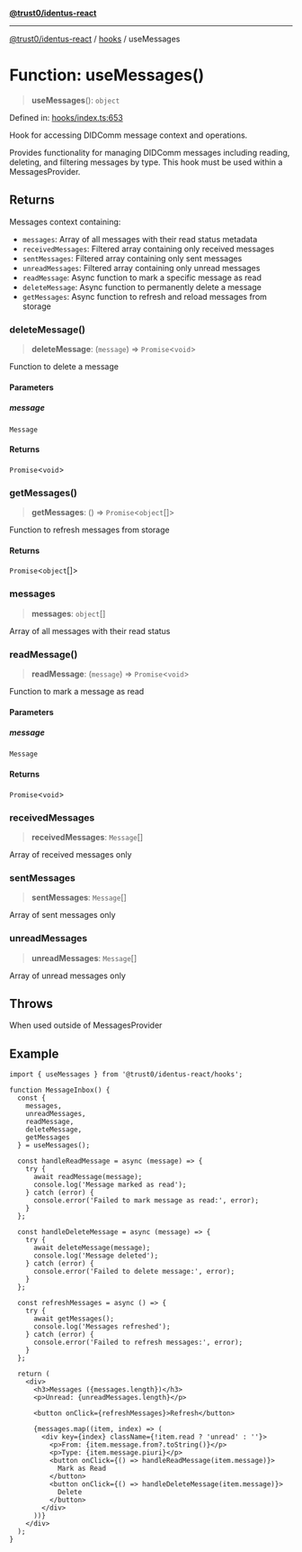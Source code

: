 [**@trust0/identus-react**](../../README.md)

***

[@trust0/identus-react](../../README.md) / [hooks](../README.md) / useMessages

# Function: useMessages()

> **useMessages**(): `object`

Defined in: [hooks/index.ts:653](https://github.com/trust0-project/identus/blob/5b43368a7bb6070ac216d840cfd9b05d5b51c76b/packages/identus-react/src/hooks/index.ts#L653)

Hook for accessing DIDComm message context and operations.

Provides functionality for managing DIDComm messages including reading, deleting,
and filtering messages by type. This hook must be used within a MessagesProvider.

## Returns

Messages context containing:
  - `messages`: Array of all messages with their read status metadata
  - `receivedMessages`: Filtered array containing only received messages
  - `sentMessages`: Filtered array containing only sent messages
  - `unreadMessages`: Filtered array containing only unread messages
  - `readMessage`: Async function to mark a specific message as read
  - `deleteMessage`: Async function to permanently delete a message
  - `getMessages`: Async function to refresh and reload messages from storage

### deleteMessage()

> **deleteMessage**: (`message`) => `Promise`\<`void`\>

Function to delete a message

#### Parameters

##### message

`Message`

#### Returns

`Promise`\<`void`\>

### getMessages()

> **getMessages**: () => `Promise`\<`object`[]\>

Function to refresh messages from storage

#### Returns

`Promise`\<`object`[]\>

### messages

> **messages**: `object`[]

Array of all messages with their read status

### readMessage()

> **readMessage**: (`message`) => `Promise`\<`void`\>

Function to mark a message as read

#### Parameters

##### message

`Message`

#### Returns

`Promise`\<`void`\>

### receivedMessages

> **receivedMessages**: `Message`[]

Array of received messages only

### sentMessages

> **sentMessages**: `Message`[]

Array of sent messages only

### unreadMessages

> **unreadMessages**: `Message`[]

Array of unread messages only

## Throws

When used outside of MessagesProvider

## Example

```tsx
import { useMessages } from '@trust0/identus-react/hooks';

function MessageInbox() {
  const { 
    messages, 
    unreadMessages, 
    readMessage, 
    deleteMessage,
    getMessages 
  } = useMessages();
  
  const handleReadMessage = async (message) => {
    try {
      await readMessage(message);
      console.log('Message marked as read');
    } catch (error) {
      console.error('Failed to mark message as read:', error);
    }
  };
  
  const handleDeleteMessage = async (message) => {
    try {
      await deleteMessage(message);
      console.log('Message deleted');
    } catch (error) {
      console.error('Failed to delete message:', error);
    }
  };
  
  const refreshMessages = async () => {
    try {
      await getMessages();
      console.log('Messages refreshed');
    } catch (error) {
      console.error('Failed to refresh messages:', error);
    }
  };
  
  return (
    <div>
      <h3>Messages ({messages.length})</h3>
      <p>Unread: {unreadMessages.length}</p>
      
      <button onClick={refreshMessages}>Refresh</button>
      
      {messages.map((item, index) => (
        <div key={index} className={!item.read ? 'unread' : ''}>
          <p>From: {item.message.from?.toString()}</p>
          <p>Type: {item.message.piuri}</p>
          <button onClick={() => handleReadMessage(item.message)}>
            Mark as Read
          </button>
          <button onClick={() => handleDeleteMessage(item.message)}>
            Delete
          </button>
        </div>
      ))}
    </div>
  );
}
```
